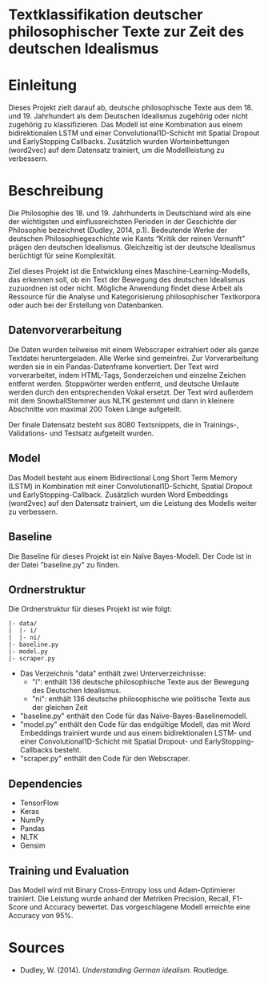 
# **Textklassifikation deutscher philosophischer Texte zur Zeit des deutschen Idealismus**

# Einleitung

Dieses Projekt zielt darauf ab, deutsche philosophische Texte aus dem 18. und 19. Jahrhundert als dem Deutschen Idealismus zugehörig oder nicht zugehörig zu klassifizieren. Das Modell ist eine Kombination aus einem bidirektionalen LSTM und einer Convolutional1D-Schicht mit Spatial Dropout und EarlyStopping Callbacks. Zusätzlich wurden Worteinbettungen (word2vec) auf dem Datensatz trainiert, um die Modellleistung zu verbessern.

# Beschreibung

Die Philosophie des 18. und 19. Jahrhunderts in Deutschland wird als eine der wichtigsten und einflussreichsten Perioden in der Geschichte der Philosophie bezeichnet (Dudley, 2014, p.1). Bedeutende Werke der deutschen Philosophiegeschichte wie Kants “Kritik der reinen Vernunft” prägen den deutschen Idealismus. Gleichzeitig ist der deutsche Idealismus berüchtigt für seine Komplexität.

Ziel dieses Projekt ist die Entwicklung eines Maschine-Learning-Modells, das erkennen soll, ob ein Text der Bewegung des deutschen Idealismus zuzuordnen ist oder nicht. Mögliche Anwendung findet diese Arbeit als Ressource für die Analyse und Kategorisierung philosophischer Textkorpora oder auch bei der Erstellung von Datenbanken.

## Datenvorverarbeitung

Die Daten wurden teilweise mit einem Webscraper extrahiert oder als ganze Textdatei heruntergeladen. Alle Werke sind gemeinfrei. Zur Vorverarbeitung werden sie in ein Pandas-Datenframe konvertiert. Der Text wird vorverarbeitet, indem HTML-Tags, Sonderzeichen und einzelne Zeichen entfernt werden. Stoppwörter werden entfernt, und deutsche Umlaute werden durch den entsprechenden Vokal ersetzt. Der Text wird außerdem mit dem SnowballStemmer aus NLTK gestemmt und dann in kleinere Abschnitte von maximal 200 Token Länge aufgeteilt.

Der finale Datensatz besteht sus 8080 Textsnippets, die in Trainings-, Validations- und Testsatz aufgeteilt wurden.

## Model

Das Modell besteht aus einem Bidirectional Long Short Term Memory (LSTM) in Kombination mit einer Convolutional1D-Schicht, Spatial Dropout und EarlyStopping-Callback. Zusätzlich wurden Word Embeddings (word2vec) auf den Datensatz trainiert, um die Leistung des Modells weiter zu verbessern. 
## Baseline

Die Baseline für dieses Projekt ist ein Naïve  Bayes-Modell. Der Code ist in der Datei "baseline.py" zu finden.

## Ordnerstruktur

Die Ordnerstruktur für dieses Projekt ist wie folgt:

```
|- data/
|  |- i/
|  |- ni/
|- baseline.py
|- model.py
|- scraper.py
```

- Das Verzeichnis "data" enthält zwei Unterverzeichnisse:
    - "i": enthält 136 deutsche philosophische Texte aus der Bewegung des Deutschen Idealismus.
    - "ni": enthält 136 deutsche philosophische wie politische Texte aus der gleichen Zeit
- "baseline.py" enthält den Code für das Naïve-Bayes-Baselinemodell.
- "model.py" enthält den Code für das endgültige Modell, das mit Word Embeddings trainiert wurde und aus einem bidirektionalen LSTM- und einer Convolutional1D-Schicht mit Spatial Dropout- und EarlyStopping-Callbacks besteht.
- "scraper.py" enthält den Code für den Webscraper. 

## **Dependencies**

- TensorFlow
- Keras
- NumPy
- Pandas
- NLTK
- Gensim

## **Training und Evaluation**

Das Modell wird mit Binary Cross-Entropy loss und Adam-Optimierer trainiert. Die Leistung wurde anhand der Metriken Precision, Recall, F1-Score und Accuracy bewertet. Das vorgeschlagene Modell erreichte eine Accuracy von 95%.

# Sources

- Dudley, W. (2014). *Understanding German idealism*. Routledge.